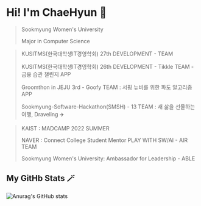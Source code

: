 # Hi! I'm ChaeHyun 🎈

> Sookmyung Women's University
>
> Major in Computer Science

> KUSITMS(한국대학생IT경영학회) 27th DEVELOPMENT - TEAM
> 
> KUSITMS(한국대학생IT경영학회) 26th DEVELOPMENT - Tikkle TEAM - 금융 습관 챌린지 APP 
>
> Groomthon in JEJU 3rd - Goofy TEAM : 서핑 뉴비를 위한 파도 알고리즘 APP
>
> Sookmyung-Software-Hackathon(SMSH) - 13 TEAM : 새 삶을 선물하는 여행, Draveling ✈️

>  KAIST : MADCAMP 2022 SUMMER
> 
> NAVER : Connect College Student Mentor PLAY WITH SW/AI - AIR TEAM
> 
> Sookmyung Women's University: Ambassador for Leadership - ABLE 


<!--
**chaehyuns/chaehyuns** is a ✨ _special_ ✨ repository because its `README.md` (this file) appears on your GitHub profile.

Here are some ideas to get you started:

- 🔭 I’m currently working on ...
- 🌱 I’m currently learning ...
- 👯 I’m looking to collaborate on ...
- 🤔 I’m looking for help with ...
- 💬 Ask me about ...
- 📫 How to reach me: ...
- 😄 Pronouns: ...
- ⚡ Fun fact: ...
-->
<!-- 
[![Top Langs](https://github-readme-stats.vercel.app/api/top-langs/?username=chaehyuns&layout=compact)](https://github.com/chaehyuns/github-readme-stats)
 -->
 
 ## My GitHb Stats 🪄
![Anurag's GitHub stats](https://github-readme-stats.vercel.app/api?username=chaehyuns&show_icons=true&theme=dracula)

